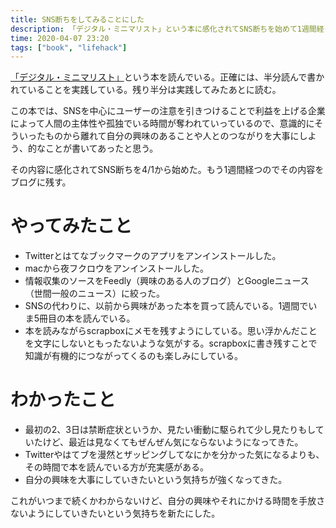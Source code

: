 ```yaml
---
title: SNS断ちをしてみることにした
description: 「デジタル・ミニマリスト」という本に感化されてSNS断ちを始めて1週間経った話です
time: 2020-04-07 23:20
tags: ["book", "lifehack"]
---
```


[「デジタル・ミニマリスト」](https://www.amazon.co.jp/dp/B07YG2PH4Q)という本を読んでいる。正確には、半分読んで書かれていることを実践している。残り半分は実践してみたあとに読む。

この本では、SNSを中心にユーザーの注意を引きつけることで利益を上げる企業によって人間の主体性や孤独でいる時間が奪われていっているので、意識的にそういったものから離れて自分の興味のあることや人とのつながりを大事にしよう、的なことが書いてあったと思う。

その内容に感化されてSNS断ちを4/1から始めた。もう1週間経つのでその内容をブログに残す。

# やってみたこと
* Twitterとはてなブックマークのアプリをアンインストールした。
* macから夜フクロウをアンインストールした。
* 情報収集のソースをFeedly（興味のある人のブログ）とGoogleニュース（世間一般のニュース）に絞った。
* SNSの代わりに、以前から興味があった本を買って読んでいる。1週間でいま5冊目の本を読んでいる。
* 本を読みながらscrapboxにメモを残すようにしている。思い浮かんだことを文字にしないともったないような気がする。scrapboxに書き残すことで知識が有機的につながってくるのも楽しみにしている。

# わかったこと
* 最初の2、3日は禁断症状というか、見たい衝動に駆られて少し見たりもしていたけど、最近は見なくてもぜんぜん気にならないようになってきた。
* Twitterやはてブを漫然とザッピングしてなにかを分かった気になるよりも、その時間で本を読んでいる方が充実感がある。
* 自分の興味を大事にしていきたいという気持ちが強くなってきた。

これがいつまで続くかわからないけど、自分の興味やそれにかける時間を手放さないようにしていきたいという気持ちを新たにした。
